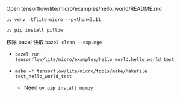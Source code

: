Open tensorflow/lite/micro/examples/hello_world/README.md

`uv venv .tflite-micro --python=3.11`

`uv pip install pillow`

移除 bazel 快取 `bazel clean --expunge`

- `bazel run tensorflow/lite/micro/examples/hello_world:hello_world_test`

- `make -f tensorflow/lite/micro/tools/make/Makefile test_hello_world_test`
  - Need `uv pip install numpy`